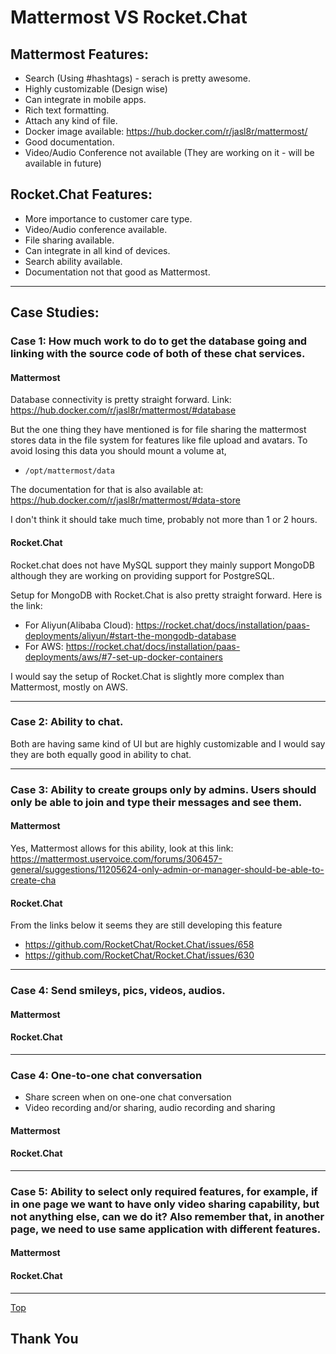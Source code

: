 <a id="top"></a>

# Mattermost VS Rocket.Chat

## Mattermost Features:

- Search (Using #hashtags) - serach is pretty awesome.
- Highly customizable (Design wise)
- Can integrate in mobile apps.
- Rich text formatting.
- Attach any kind of file.
- Docker image available: https://hub.docker.com/r/jasl8r/mattermost/
- Good documentation.
- Video/Audio Conference not available (They are working on it - will be available in future)

## Rocket.Chat Features:

- More importance to customer care type.
- Video/Audio conference available.
- File sharing available.
- Can integrate in all kind of devices.
- Search ability available.
- Documentation not that good as Mattermost.

---

## Case Studies: 

### Case 1: How much work to do to get the database going and linking with the source code of both of these chat services.

#### Mattermost

Database connectivity is pretty straight forward. Link: https://hub.docker.com/r/jasl8r/mattermost/#database

But the one thing they have mentioned is for file sharing the mattermost stores data in the file system for features like file upload and avatars. To avoid losing this data you should mount a volume at,

- `/opt/mattermost/data`

The documentation for that is also available at: https://hub.docker.com/r/jasl8r/mattermost/#data-store

I don't think it should take much time, probably not more than 1 or 2 hours.

#### Rocket.Chat

Rocket.chat does not have MySQL support they mainly support MongoDB although they are working on providing support for PostgreSQL.

Setup for MongoDB with Rocket.Chat is also pretty straight forward. Here is the link: 

- For Aliyun(Alibaba Cloud): https://rocket.chat/docs/installation/paas-deployments/aliyun/#start-the-mongodb-database
- For AWS: https://rocket.chat/docs/installation/paas-deployments/aws/#7-set-up-docker-containers

I would say the setup of Rocket.Chat is slightly more complex than Mattermost, mostly on AWS.

---

### Case 2: Ability to chat.

Both are having same kind of UI but are highly customizable and I would say they are both equally good in ability to chat.

---

### Case 3: Ability to create groups only by admins. Users should only be able to join and type their messages and see them.

#### Mattermost

Yes, Mattermost allows for this ability, look at this link: https://mattermost.uservoice.com/forums/306457-general/suggestions/11205624-only-admin-or-manager-should-be-able-to-create-cha

#### Rocket.Chat

From the links below it seems they are still developing this feature

- https://github.com/RocketChat/Rocket.Chat/issues/658
- https://github.com/RocketChat/Rocket.Chat/issues/630

---

### Case 4: Send smileys, pics, videos, audios.

#### Mattermost

#### Rocket.Chat

---

### Case 4: One-to-one chat conversation

- Share screen when on one-one chat conversation
- Video recording and/or sharing, audio recording and sharing

#### Mattermost

#### Rocket.Chat

---

### Case 5: Ability to select only required features, for example, if in one page we want to have only video sharing capability, but not anything else, can we do it? Also remember that, in another page, we need to use same application with different features.

#### Mattermost

#### Rocket.Chat

---

[Top](#top)

## Thank You



